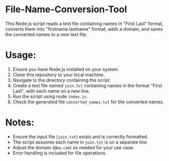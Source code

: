 # File-Name-Conversion-Tool
This Node.js script reads a text file containing names in "First Last" format, converts them into "firstname.lastname" format, adds a domain, and saves the converted names to a new text file.

# Usage:
1. Ensure you have Node.js installed on your system.
2. Clone this repository to your local machine.
3. Navigate to the directory containing the script.
4. Create a text file named `join.txt` containing names in the format "First Last", with each name on a new line.
5. Run the script using node `index.js`.
6. Check the generated file `converted_names.txt` for the converted names.

# Notes:
- Ensure the input file (`join.txt`) exists and is correctly formatted.
- The script assumes each name in `join.txt` is on a separate line.
- Adjust the domain (`@ba.com`) as needed for your use case.
- Error handling is included for file operations.
